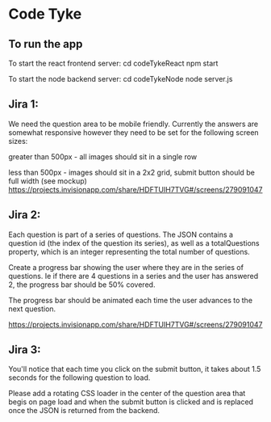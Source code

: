 # Code Tyke

## To run the app

To start the react frontend server:
cd codeTykeReact
npm start

To start the node backend server:
cd codeTykeNode
node server.js


## Jira 1:

We need the question area to be mobile friendly. Currently the answers are somewhat responsive however they need to be set for the following screen sizes:

greater than 500px - all images should sit in a single row


less than 500px - images should sit in a 2x2 grid, submit button should be full width (see mockup)
https://projects.invisionapp.com/share/HDFTUIH7TVG#/screens/279091047


## Jira 2:

Each question is part of a series of questions. The JSON contains a question id (the index of the question its series), as well as a totalQuestions property, which is an integer representing the total number of questions.

Create a progress bar showing the user where they are in the series of questions. Ie if there are 4 questions in a series and the user has answered 2, the progress bar should be 50% covered.

The progress bar should be animated each time the user advances to the next question.

https://projects.invisionapp.com/share/HDFTUIH7TVG#/screens/279091047


## Jira 3:

You'll notice that each time you click on the submit button, it takes about 1.5 seconds for the following question to load. 

Please add a rotating CSS loader in the center of the question area that begis on page load and when the submit button is clicked and is replaced once the JSON is returned from the backend.  

